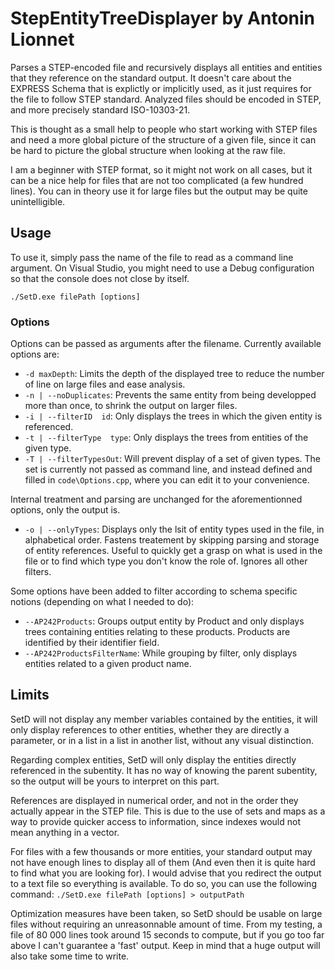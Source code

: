 # StepEntityTreeDisplayer by Antonin Lionnet
Parses a STEP-encoded file and recursively displays all entities and entities that they reference on the standard output. It doesn't care about the EXPRESS Schema that is explictly or implicitly used, as it just requires for the file to follow STEP standard.
Analyzed files should be encoded in STEP, and more precisely standard ISO-10303-21.

This is thought as a small help to people who start working with STEP files and need a more global picture of the structure of a given file, since it can be hard to picture the global structure when looking at the raw file.

I am a beginner with STEP format, so it might not work on all cases, but it can be a nice help for files that are not too complicated (a few hundred lines). You can in theory use it for large files but the output may be quite unintelligible.

## Usage
To use it, simply pass the name of the file to read as a command line argument. On Visual Studio, you might need to use a Debug configuration so that the console does not close by itself.

```./SetD.exe filePath [options]```

### Options
Options can be passed as arguments after the filename. Currently available options are:
- ```-d maxDepth```: Limits the depth of the displayed tree to reduce the number of line on large files and ease analysis. 
- ```-n | --noDuplicates```: Prevents the same entity from being developped more than once, to shrink the output on larger files.
- ```-i | --filterID  id```: Only displays the trees in which the given entity is referenced.
- ```-t | --filterType  type```: Only displays the trees from entities of the given type.
- ```-T | --filterTypesOut```: Will prevent display of a set of given types. The set is currently not passed as command line, and instead defined and filled in ```code\Options.cpp```, where you can edit it to your convenience. 

Internal treatment and parsing are unchanged for the aforementionned options, only the output is.
- ```-o | --onlyTypes```: Displays only the lsit of entity types used in the file, in alphabetical order. Fastens treatement by skipping parsing and storage of entity references. Useful to quickly get a grasp on what is used in the file or to find which type you don't know the role of. Ignores all other filters.


Some options have been added to filter according to schema specific notions (depending on what I needed to do):
- ```--AP242Products```: Groups output entity by Product and only displays trees containing entities relating to these products. Products are identified by their identifier field.
- ```--AP242ProductsFilterName```: While grouping by filter, only displays entities related to a given product name.

## Limits
SetD will not display any member variables contained by the entities, it will only display references to other entities, whether they are directly a parameter, or in a list in a list in another list, without any visual distinction.

Regarding complex entities, SetD will only display the entities directly referenced in the subentity. It has no way of knowing the parent subentity, so the output will be yours to interpret on this part.

References are displayed in numerical order, and not in the order they actually appear in the STEP file. This is due to the use of sets and maps as a way to provide quicker access to information, since indexes would not mean anything in a vector.

For files with a few thousands or more entities, your standard output may not have enough lines to display all of them (And even then it is quite hard to find what you are looking for). I would advise that you redirect the output to a text file so everything is available. To do so, you can use the following command: ```./SetD.exe filePath [options] > outputPath```

Optimization measures have been taken, so SetD should be usable on large files without requiring an unreasonnable amount of time. From my testing, a file of 80 000 lines took around 15 seconds to compute, but if you go too far above I can't guarantee a 'fast' output. Keep in mind that a huge output will also take some time to write.